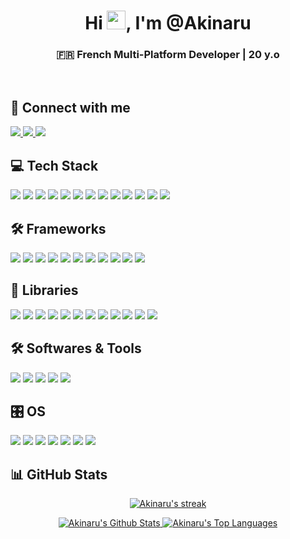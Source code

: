 <h1 align="center">Hi <img src="https://raw.githubusercontent.com/MartinHeinz/MartinHeinz/master/wave.gif" width="30px">, I'm @Akinaru</h1>
<h3 align="center">🇫🇷 French Multi-Platform Developer | 20 y.o</h3>
<br/>

## 🤝 Connect with me
<p align="left">
    <a href="https://www.instagram.com/maxime.glt/">
        <img src="https://img.shields.io/badge/Instagram-E4405F?style=for-the-badge&logo=instagram&logoColor=white"/>
    </a>
    <a href="https://github.com/Akinaru">
        <img src="https://img.shields.io/badge/GitHub-100000?style=for-the-badge&logo=github&logoColor=white"/>
    </a>
    <a href="[https://www.instagram.com/maxime.glt/](https://www.linkedin.com/in/maxime-gallotta/)">
        <img src="https://img.shields.io/badge/LinkedIn-0077B5?style=for-the-badge&logo=linkedin&logoColor=white"/>
    </a>
</p>

## 💻 Tech Stack
<p align="left">
    <img src="https://img.shields.io/badge/JavaScript-F7DF1E?style=for-the-badge&logo=javascript&logoColor=black"/>
    <img src="https://img.shields.io/badge/PHP-777BB4?style=for-the-badge&logo=php&logoColor=white"/>
    <img src="https://img.shields.io/badge/Java-ED8B00?style=for-the-badge&logo=openjdk&logoColor=white"/>
    <img src="https://img.shields.io/badge/HTML5-E34F26?style=for-the-badge&logo=html5&logoColor=white"/>
    <img src="https://img.shields.io/badge/TypeScript-007ACC?style=for-the-badge&logo=typescript&logoColor=white"/>
    <img src="https://img.shields.io/badge/CSS3-1572B6?style=for-the-badge&logo=css3&logoColor=white"/>
    <img src="https://img.shields.io/badge/Python-3776AB?style=for-the-badge&logo=python&logoColor=white"/>
    <img src="https://img.shields.io/badge/C%23-239120?style=for-the-badge&logo=c-sharp&logoColor=white"/>
    <img src="https://img.shields.io/badge/Arduino-00979D?style=for-the-badge&logo=Arduino&logoColor=white"/>
    <img src="https://img.shields.io/badge/Raspberry%20Pi-A22846?style=for-the-badge&logo=Raspberry%20Pi&logoColor=white"/>
    <img src="https://img.shields.io/badge/PostgreSQL-316192?style=for-the-badge&logo=postgresql&logoColor=white"/>
    <img src="https://img.shields.io/badge/MySQL-00000F?style=for-the-badge&logo=mysql&logoColor=white"/>
    <img src="https://img.shields.io/badge/MongoDB-4EA94B?style=for-the-badge&logo=mongodb&logoColor=white"/>
</p>

## 🛠️ Frameworks
<p align="left">
    <img src="https://img.shields.io/badge/React-20232A?style=for-the-badge&logo=react&logoColor=61DAFB"/>
    <img src="https://img.shields.io/badge/Vue.js-35495E?style=for-the-badge&logo=vue.js&logoColor=4FC08D"/>
    <img src="https://img.shields.io/badge/Node.js-43853D?style=for-the-badge&logo=node.js&logoColor=white"/>
    <img src="https://img.shields.io/badge/Express.js-404D59?style=for-the-badge"/>
    <img src="https://img.shields.io/badge/Laravel-FF2D20?style=for-the-badge&logo=laravel&logoColor=white"/>
    <img src="https://img.shields.io/badge/Flutter-02569B?style=for-the-badge&logo=flutter&logoColor=white"/>
    <img src="https://img.shields.io/badge/Symfony-000000?style=for-the-badge&logo=symfony&logoColor=white"/>
    <img src="https://img.shields.io/badge/MonoGame-E73C00?style=for-the-badge&logo=monogame&logoColor=white"/>
    <img src="https://img.shields.io/badge/Blazor-512BD4?style=for-the-badge&logo=blazor&logoColor=white"/>
    <img src="https://img.shields.io/badge/Spring%20Boot-6DB33F?style=for-the-badge&logo=spring-boot&logoColor=white"/>
    <img src="https://img.shields.io/badge/flask-%23000.svg?style=for-the-badge&logo=flask&logoColor=white"/>
</p>

## 📖 Libraries
<p align="left">
    <img src="https://img.shields.io/badge/tailwindcss-%2338B2AC.svg?style=for-the-badge&logo=tailwind-css&logoColor=white"/>
    <img src="https://img.shields.io/badge/Socket.io-black?style=for-the-badge&logo=socket.io&badgeColor=010101"/>
    <img src="https://img.shields.io/badge/daisyui-5A0EF8?style=for-the-badge&logo=daisyui&logoColor=white"/>
    <img src="https://img.shields.io/badge/bootstrap-%238511FA.svg?style=for-the-badge&logo=bootstrap&logoColor=white"/>
    <img src="https://img.shields.io/badge/threejs-black?style=for-the-badge&logo=three.js&logoColor=white"/>
    <img src="https://img.shields.io/badge/TensorFlow-FF6F00?style=for-the-badge&logo=tensorflow&logoColor=white"/>
    <img src="https://img.shields.io/badge/PyTorch-EE4C2C?style=for-the-badge&logo=pytorch&logoColor=white"/>
    <img src="https://img.shields.io/badge/Keras-D00000?style=for-the-badge&logo=keras&logoColor=white"/>
    <img src="https://img.shields.io/badge/pandas-%23150458.svg?style=for-the-badge&logo=pandas&logoColor=white"/>
    <img src="https://img.shields.io/badge/Matplotlib-%23ffffff.svg?style=for-the-badge&logo=Matplotlib&logoColor=black"/>
    <img src="https://img.shields.io/badge/numpy-%23013243.svg?style=for-the-badge&logo=numpy&logoColor=white"/>
    <img src="https://img.shields.io/badge/scikit--learn-%23F7931E.svg?style=for-the-badge&logo=scikit-learn&logoColor=white"/>
</p>

## 🛠️ Softwares & Tools
<p align="left">
    <img src="https://img.shields.io/badge/Visual%20Studio%20Code-0078d7.svg?style=for-the-badge&logo=visual-studio-code&logoColor=white"/>
    <img src="https://img.shields.io/badge/Visual%20Studio-5C2D91.svg?style=for-the-badge&logo=visual-studio&logoColor=white"/>
    <img src="https://img.shields.io/badge/VIM-%2311AB00.svg?style=for-the-badge&logo=vim&logoColor=white"/>
    <img src="https://img.shields.io/badge/IntelliJIDEA-000000.svg?style=for-the-badge&logo=intellij-idea&logoColor=white"/>
    <img src="https://img.shields.io/badge/Eclipse-FE7A16.svg?style=for-the-badge&logo=Eclipse&logoColor=white"/>
</p>

## 🎛️ OS
<p align="left">
    <img src="https://img.shields.io/badge/Debian-D70A53?style=for-the-badge&logo=debian&logoColor=white"/>
    <img src="https://img.shields.io/badge/Ubuntu-E95420?style=for-the-badge&logo=ubuntu&logoColor=white"/>
    <img src="https://img.shields.io/badge/iOS-000000?style=for-the-badge&logo=ios&logoColor=white"/>
    <img src="https://img.shields.io/badge/Kali-268BEE?style=for-the-badge&logo=kalilinux&logoColor=white"/>
    <img src="https://img.shields.io/badge/Linux-FCC624?style=for-the-badge&logo=linux&logoColor=black"/>
    <img src="https://img.shields.io/badge/mac%20os-000000?style=for-the-badge&logo=macos&logoColor=F0F0F0"/>
    <img src="https://img.shields.io/badge/Windows-0078D6?style=for-the-badge&logo=windows&logoColor=white"/>
</p>

## 📊 GitHub Stats
<p align="center">
    <a href="https://github.com/Akinaru/github-readme-streak-stats">
        <img title="🔥 Get streak stats for your profile at git.io/streak-stats" alt="Akinaru's streak" src="https://github-readme-streak-stats.herokuapp.com/?user=Akinaru&theme=black-ice&hide_border=true&stroke=0000&background=060A0CD0"/>
    </a>
</p>
<p align="center">
    <a href="https://github.com/Akinaru">
        <img alt="Akinaru's Github Stats" src="https://github-readme-stats.vercel.app/api?username=Akinaru&show_icons=true&count_private=true&theme=react&hide_border=true&bg_color=0D1117"/>
    </a>
    <a href="https://github.com/Akinaru">
        <img alt="Akinaru's Top Languages" src="https://github-readme-stats.vercel.app/api/top-langs/?username=Akinaru&langs_count=8&count_private=true&layout=compact&theme=react&hide_border=true&bg_color=0D1117"/>
    </a>
</p>
